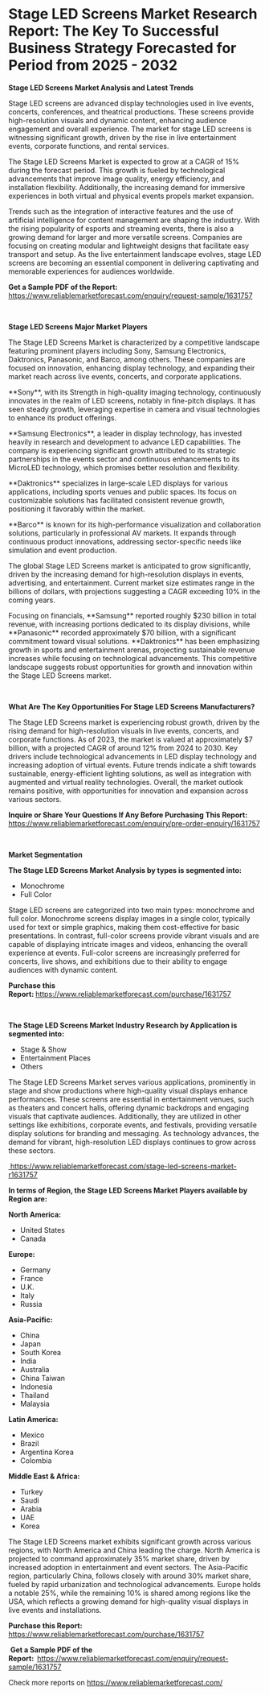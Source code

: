 <p><h1>Stage LED Screens Market Research Report: The Key To Successful Business Strategy Forecasted for Period from 2025 - 2032</h1></p><p><strong>Stage LED Screens Market Analysis and Latest Trends</strong></p>
<p><p>Stage LED screens are advanced display technologies used in live events, concerts, conferences, and theatrical productions. These screens provide high-resolution visuals and dynamic content, enhancing audience engagement and overall experience. The market for stage LED screens is witnessing significant growth, driven by the rise in live entertainment events, corporate functions, and rental services.</p><p>The Stage LED Screens Market is expected to grow at a CAGR of 15% during the forecast period. This growth is fueled by technological advancements that improve image quality, energy efficiency, and installation flexibility. Additionally, the increasing demand for immersive experiences in both virtual and physical events propels market expansion. </p><p>Trends such as the integration of interactive features and the use of artificial intelligence for content management are shaping the industry. With the rising popularity of esports and streaming events, there is also a growing demand for larger and more versatile screens. Companies are focusing on creating modular and lightweight designs that facilitate easy transport and setup. As the live entertainment landscape evolves, stage LED screens are becoming an essential component in delivering captivating and memorable experiences for audiences worldwide.</p></p>
<p><strong>Get a Sample PDF of the Report:&nbsp;</strong> <a href="https://www.reliablemarketforecast.com/enquiry/request-sample/1631757?utm_campaign=2255&utm_medium=2&utm_source=Github&utm_content=ia&utm_term=12022025&utm_id=stage-led-screens">https://www.reliablemarketforecast.com/enquiry/request-sample/1631757</a></p>
<p>&nbsp;</p>
<p><strong>Stage LED Screens Major Market Players</strong></p>
<p><p>The Stage LED Screens Market is characterized by a competitive landscape featuring prominent players including Sony, Samsung Electronics, Daktronics, Panasonic, and Barco, among others. These companies are focused on innovation, enhancing display technology, and expanding their market reach across live events, concerts, and corporate applications.</p><p>**Sony**, with its Strength in high-quality imaging technology, continuously innovates in the realm of LED screens, notably in fine-pitch displays. It has seen steady growth, leveraging expertise in camera and visual technologies to enhance its product offerings.</p><p>**Samsung Electronics**, a leader in display technology, has invested heavily in research and development to advance LED capabilities. The company is experiencing significant growth attributed to its strategic partnerships in the events sector and continuous enhancements to its MicroLED technology, which promises better resolution and flexibility.</p><p>**Daktronics** specializes in large-scale LED displays for various applications, including sports venues and public spaces. Its focus on customizable solutions has facilitated consistent revenue growth, positioning it favorably within the market.</p><p>**Barco** is known for its high-performance visualization and collaboration solutions, particularly in professional AV markets. It expands through continuous product innovations, addressing sector-specific needs like simulation and event production.</p><p>The global Stage LED Screens market is anticipated to grow significantly, driven by the increasing demand for high-resolution displays in events, advertising, and entertainment. Current market size estimates range in the billions of dollars, with projections suggesting a CAGR exceeding 10% in the coming years.</p><p>Focusing on financials, **Samsung** reported roughly $230 billion in total revenue, with increasing portions dedicated to its display divisions, while **Panasonic** recorded approximately $70 billion, with a significant commitment toward visual solutions. **Daktronics** has been emphasizing growth in sports and entertainment arenas, projecting sustainable revenue increases while focusing on technological advancements. This competitive landscape suggests robust opportunities for growth and innovation within the Stage LED Screens market.</p></p>
<p>&nbsp;</p>
<p><strong>What Are The Key Opportunities For Stage LED Screens Manufacturers?</strong></p>
<p><p>The Stage LED Screens market is experiencing robust growth, driven by the rising demand for high-resolution visuals in live events, concerts, and corporate functions. As of 2023, the market is valued at approximately $7 billion, with a projected CAGR of around 12% from 2024 to 2030. Key drivers include technological advancements in LED display technology and increasing adoption of virtual events. Future trends indicate a shift towards sustainable, energy-efficient lighting solutions, as well as integration with augmented and virtual reality technologies. Overall, the market outlook remains positive, with opportunities for innovation and expansion across various sectors.</p></p>
<p><strong>Inquire or Share Your Questions If Any Before Purchasing This Report:</strong> <a href="https://www.reliablemarketforecast.com/enquiry/pre-order-enquiry/1631757?utm_campaign=2255&utm_medium=2&utm_source=Github&utm_content=ia&utm_term=12022025&utm_id=stage-led-screens">https://www.reliablemarketforecast.com/enquiry/pre-order-enquiry/1631757</a></p>
<p>&nbsp;</p>
<p><strong>Market Segmentation</strong></p>
<p><strong>The Stage LED Screens Market Analysis by types is segmented into:</strong></p>
<p><ul><li>Monochrome</li><li>Full Color</li></ul></p>
<p><p>Stage LED screens are categorized into two main types: monochrome and full color. Monochrome screens display images in a single color, typically used for text or simple graphics, making them cost-effective for basic presentations. In contrast, full-color screens provide vibrant visuals and are capable of displaying intricate images and videos, enhancing the overall experience at events. Full-color screens are increasingly preferred for concerts, live shows, and exhibitions due to their ability to engage audiences with dynamic content.</p></p>
<p><strong>Purchase this Report:&nbsp;</strong><a href="https://www.reliablemarketforecast.com/purchase/1631757?utm_campaign=2255&utm_medium=2&utm_source=Github&utm_content=ia&utm_term=12022025&utm_id=stage-led-screens">https://www.reliablemarketforecast.com/purchase/1631757</a></p>
<p>&nbsp;</p>
<p><strong>The Stage LED Screens Market Industry Research by Application is segmented into:</strong></p>
<p><ul><li>Stage & Show</li><li>Entertainment Places</li><li>Others</li></ul></p>
<p><p>The Stage LED Screens Market serves various applications, prominently in stage and show productions where high-quality visual displays enhance performances. These screens are essential in entertainment venues, such as theaters and concert halls, offering dynamic backdrops and engaging visuals that captivate audiences. Additionally, they are utilized in other settings like exhibitions, corporate events, and festivals, providing versatile display solutions for branding and messaging. As technology advances, the demand for vibrant, high-resolution LED displays continues to grow across these sectors.</p></p>
<p><a href="https://www.reliablemarketforecast.com/stage-led-screens-market-r1631757?utm_campaign=2255&utm_medium=2&utm_source=Github&utm_content=ia&utm_term=12022025&utm_id=stage-led-screens">&nbsp;https://www.reliablemarketforecast.com/stage-led-screens-market-r1631757</a></p>
<p><strong>In terms of Region, the Stage LED Screens Market Players available by Region are:</strong></p>
<p>
    <p> <strong> North America: </strong>
        <ul>
            <li>United States</li>
            <li>Canada</li>
        </ul>
        </p> 
    <p> <strong> Europe: </strong>
        <ul>
            <li>Germany</li>
            <li>France</li>
            <li>U.K.</li>
            <li>Italy</li>
            <li>Russia</li>
        </ul>
        </p> 
    <p> <strong> Asia-Pacific: </strong>
        <ul>
            <li>China</li>
            <li>Japan</li>
            <li>South Korea</li>
            <li>India</li>
            <li>Australia</li>
            <li>China Taiwan</li>
            <li>Indonesia</li>
            <li>Thailand</li>
            <li>Malaysia</li>
        </ul>
        </p> 
    <p> <strong> Latin America: </strong>
        <ul>
            <li>Mexico</li>
            <li>Brazil</li>
            <li>Argentina Korea</li>
            <li>Colombia</li>
        </ul>
        </p> 
    <p> <strong> Middle East & Africa: </strong>
        <ul>
            <li>Turkey</li>
            <li>Saudi</li>
            <li>Arabia</li>
            <li>UAE</li>
            <li>Korea</li>
        </ul>
    </p>
    </p>
<p><p>The Stage LED Screens market exhibits significant growth across various regions, with North America and China leading the charge. North America is projected to command approximately 35% market share, driven by increased adoption in entertainment and event sectors. The Asia-Pacific region, particularly China, follows closely with around 30% market share, fueled by rapid urbanization and technological advancements. Europe holds a notable 25%, while the remaining 10% is shared among regions like the USA, which reflects a growing demand for high-quality visual displays in live events and installations.</p></p>
<p><strong>Purchase this Report: </strong><a href="https://www.reliablemarketforecast.com/purchase/1631757?utm_campaign=2255&utm_medium=2&utm_source=Github&utm_content=ia&utm_term=12022025&utm_id=stage-led-screens">https://www.reliablemarketforecast.com/purchase/1631757</a></p>
<p>&nbsp;<strong>Get a Sample PDF of the Report:&nbsp;&nbsp;</strong><a href="https://www.reliablemarketforecast.com/enquiry/request-sample/1631757?utm_campaign=2255&utm_medium=2&utm_source=Github&utm_content=ia&utm_term=12022025&utm_id=stage-led-screens">https://www.reliablemarketforecast.com/enquiry/request-sample/1631757</a></p>
<p><strong></strong></p>
<p>Check more reports on <a href="https://www.reliablemarketforecast.com/?utm_campaign=2255&utm_medium=2&utm_source=Github&utm_content=ia&utm_term=12022025&utm_id=stage-led-screens">https://www.reliablemarketforecast.com/</a></p>